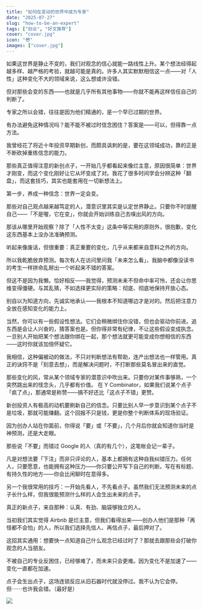 ```yaml
---
title: "如何在变动的世界中成为专家"
date: "2025-07-27"
slug: "how-to-be-an-expert"
tags: ["创业", "好文推荐"]
cover: "cover.jpg"
icon: "😎"
images: ["cover.jpg"]
---
```

如果这世界是静止不变的，我们对观念的信心就能一路线性上升。某个想法经得起越多样、越严格的考验，就越可能是真的。许多人其实默默相信这一点——对「人性」这种变化不大的领域来说，这么想或许没错。



但对那些会变的东西——也就是几乎所有其他事物——你就不能再这样信任自己的判断了。



专家之所以会错，往往是因为他们精通的，是一个早已过期的世界。



有办法避免这种情况吗？能不能不被过时信念困住？答案是——可以，但得靠一点方法。



我曾经花了将近十年投资早期新创，而颇具讽刺的是，要在这领域成功，靠的正是不断砍掉重练信念的能力。



那些真正值得注意的新创点子，一开始几乎都看起来像烂主意，原因很简单：世界才刚变，而这个变化刚好让它从坏变成了对。我花了很多时间学会分辨这种「翻盘」，而这套技巧，其实也能套用在一切新想法上。



第一步，养成一种信念：世界一定会变。



那些对自己观点越来越笃定的人，潜意识里其实是认定世界静止。只要你不时提醒自己——「不是喔，它在变」，你就会开始训练自己去嗅出风的方向。



那该从哪里开始观察？除了「人性不太变」这条中等实用的原则外，很抱歉，变化这东西基本上没办法准确预测。



听起来像废话，但很重要：真正重要的变化，几乎从来都来自意料之外的方向。



所以我乾脆放弃预测。每次有人在访问里问我「未来怎么看」，我脑中都像没读书的考生一样拼命乱掰出一个听起来不错的答案。



但这不是因为我懒。恰好相反——我觉得，预测未来不但命中率可怜，还会让你思维变得僵硬。与其乱猜，不如选择更实际的策略：彻底、彻底地保持开放心态。



别自以为知道方向，先诚实地承认——我根本不知道哪边才是对的。然后把注意力全放在感知变化的能力上。



当然，你可以有一些假设性想法。它们会稍微绑住你没错，但也会驱动你前进。追东西是会让人兴奋的，猜答案也是。但你得非常有纪律，不让这些假设变成执念。
一旦别人开始把某个想法跟你绑在一起，那个想法就更可能变成你想相信的东西——这时你就该加倍怀疑它。



我相信，这种偏被动的做法，不只对判断想法有帮助，连产出想法也一样管用。真正的诀窍不是「刻意去想」，而是解决问题时，不打断那些莫名冒出来的直觉。



那些变化的风，常从某个领域专家的潜意识中吹出来。只要你对某件事够熟，一个突然跳出来的怪念头，几乎都有价值。
在 Y Combinator，如果我们说某个点子「疯了点」，那通常是称赞——搞不好还比「这点子不错」更赞。



新创投资人有极高的动机要刷新自己的信念。只要比别人早一步意识到某个点子不是垃圾，那就可能赚翻。这个回报不只是钱，更是你整个判断体系的现场验证。



因为创办人站在你面前，你得说「要」或「不要」，几个月后你就会知道你当时是神预测，还是大走眼。



那些说「不要」而错过 Google 的人（真的有几个），这笔帐会记一辈子。



凡是对想法要「下注」而非只评论的人，基本上都拥有这种自我纠错压力。任何人，只要愿意，也能拥有这种压力——你只要公开写下自己的判断。写在有标题、有持久性的地方——你会比闲聊时在意得多。



另一个我很常用的技巧：一开始先看人，不先看点子。虽然我们无法预测未来的点子长什么样，但我很能预测什么样的人会生出未来的点子。



真正的新点子，来自那种：认真、有劲、脑袋够独立的人。



当初我们其实觉得 Airbnb 是烂主意，但我们看得出来——创办人他们是那种「再怪都不会怕」的人，所以我们选择先信人、再信点子，最后押对了。



这招其实通用：想要快一点知道自己什么观念已经过时了？那就去跟那些会打破你观念的人当朋友。



不被自己的专业反困住，已经够难了，而未来只会更难。因为变化不是加速了——变化一直都在加速。



点子会生出点子，这场连锁反应从旧石器时代就没停过。我不认为它会停。
但⋯⋯也许我会错。（最好是）




![](https://prod-files-secure.s3.us-west-2.amazonaws.com/112d0858-5090-4d34-a606-b75eb8d65fd2/46476355-9cf3-4e99-9b7a-3531bc426380/1000202064.png?X-Amz-Algorithm=AWS4-HMAC-SHA256&X-Amz-Content-Sha256=UNSIGNED-PAYLOAD&X-Amz-Credential=ASIAZI2LB4664ZV3V4PZ%2F20251016%2Fus-west-2%2Fs3%2Faws4_request&X-Amz-Date=20251016T184502Z&X-Amz-Expires=3600&X-Amz-Security-Token=IQoJb3JpZ2luX2VjEOv%2F%2F%2F%2F%2F%2F%2F%2F%2F%2FwEaCXVzLXdlc3QtMiJHMEUCIQCAqXlqIBaAolX4m0VdDlfzDBKdxuRh%2BmJ3g79H5qNkAQIgJNiqh8tRsGBzswU4g3E4bn3dqzDFS25jF9E9BfDb950qiAQIlP%2F%2F%2F%2F%2F%2F%2F%2F%2F%2FARAAGgw2Mzc0MjMxODM4MDUiDPDz43S2AiNLV4OVMSrcA3wZJYDLMIGUmnDl8NPZ0%2F7OKJB%2F%2B%2BmwkgRDOl7scdSSe0RNKxZQNliljURYyi8AEhb5lpjbeMlTtN7IO%2F%2BzUvqkGVNIa%2FKyZdhUyqy3Rj6ek9GyvpQk4q9VNsTsSLkrZNityz3LmIy2LdYe9AYneOngsUl%2Bd%2FNkKsVTkc3PjuFV1XGHmoRIiC9XP7BTzlquvcpRgkmq0tR8pBltSQrW3RmmTiRSg%2FlRXDqGWv6JnAG%2FBb6qXCJ5scLxxxQOK9jFagYxJxzOhC9uDgs8P2KfTdSlzN7ZAdq1xSjbvY0RhtG8JdAWXzqypO7r7K6YbiYqE0tSrmz%2F5DtnDzDiwdZRRxB0JGser5ezX%2FwhDKCzPq6DYNtuP3IlVneCS7ipSPOTI9xkiPfEJ9K9o%2FBToH299Y%2BnCdLH0fSV2aNBiMEVeGAi6ON2mQ2ggsjZw3Mf1QArJ47L0nXG81ZHH5RG0ZVOWhd1twaQfu9IXTXfzK%2BBgqyxkZYQ5xLo5nRiQiv2QXFkKCN%2B3vhDRXVeIqMSmOFoqdBeMgAQLL4MfFCChR95YaUQGOQVVQw6vx17tS8DN1rlN97HZyy4CpUgQ2LU0oQ6Wmi8VznjSmA51HfHNFeaIW2F%2BOf7ONOPn1NMbRC0MPL1xMcGOqUBMxRC8iIkvVIulOppBcVwPohAV6neGkHkPgOyONvRuKz9RAHNncZe6dkgl7APcST1v6fM7Ijz2n6Bzab%2F2Jzgs5Z2%2Ft00OZG%2FWkoYsSazgcn41OTzmCXu80g5EWSn9yNJf2XyOkfpLkuNE9w4%2BmqrA1xupSv1FEkdtKNjg4C89oCTLlvSGvmU2aKT3phZdkWNuUsdC47yeeZIP05x9M%2BkGZoFSMdp&X-Amz-Signature=b440b0e37b778565e8f9f08e4d0736fe2b314363216a4f5829a87e1c90d5be44&X-Amz-SignedHeaders=host&x-amz-checksum-mode=ENABLED&x-id=GetObject)

